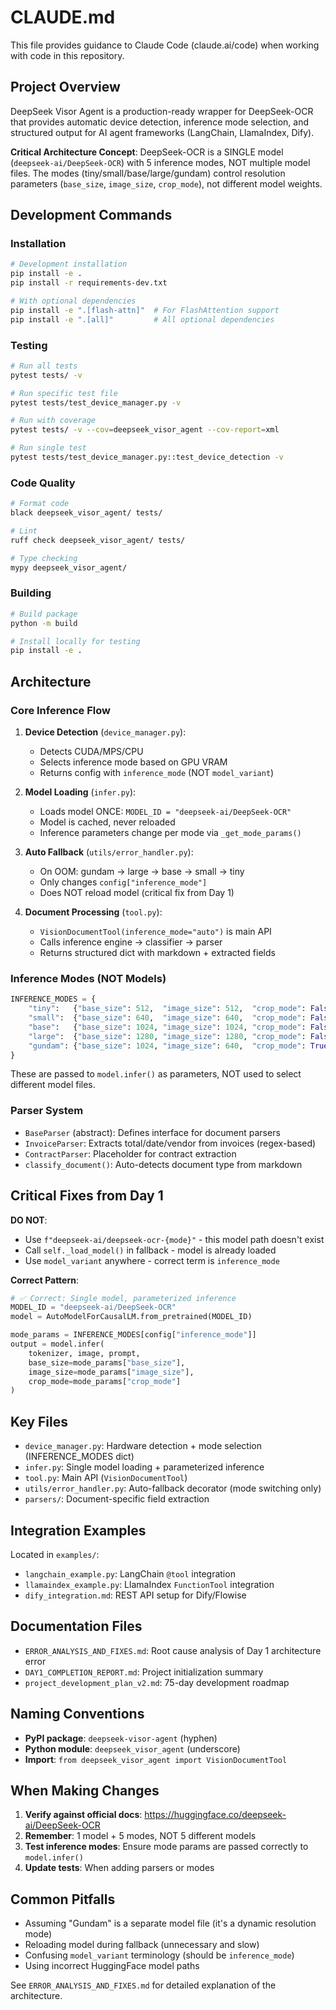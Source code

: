 # CLAUDE.md

This file provides guidance to Claude Code (claude.ai/code) when working with code in this repository.

## Project Overview

DeepSeek Visor Agent is a production-ready wrapper for DeepSeek-OCR that provides automatic device detection, inference mode selection, and structured output for AI agent frameworks (LangChain, LlamaIndex, Dify).

**Critical Architecture Concept**: DeepSeek-OCR is a SINGLE model (`deepseek-ai/DeepSeek-OCR`) with 5 inference modes, NOT multiple model files. The modes (tiny/small/base/large/gundam) control resolution parameters (`base_size`, `image_size`, `crop_mode`), not different model weights.

## Development Commands

### Installation
```bash
# Development installation
pip install -e .
pip install -r requirements-dev.txt

# With optional dependencies
pip install -e ".[flash-attn]"  # For FlashAttention support
pip install -e ".[all]"         # All optional dependencies
```

### Testing
```bash
# Run all tests
pytest tests/ -v

# Run specific test file
pytest tests/test_device_manager.py -v

# Run with coverage
pytest tests/ -v --cov=deepseek_visor_agent --cov-report=xml

# Run single test
pytest tests/test_device_manager.py::test_device_detection -v
```

### Code Quality
```bash
# Format code
black deepseek_visor_agent/ tests/

# Lint
ruff check deepseek_visor_agent/ tests/

# Type checking
mypy deepseek_visor_agent/
```

### Building
```bash
# Build package
python -m build

# Install locally for testing
pip install -e .
```

## Architecture

### Core Inference Flow

1. **Device Detection** (`device_manager.py`):
   - Detects CUDA/MPS/CPU
   - Selects inference mode based on GPU VRAM
   - Returns config with `inference_mode` (NOT `model_variant`)

2. **Model Loading** (`infer.py`):
   - Loads model ONCE: `MODEL_ID = "deepseek-ai/DeepSeek-OCR"`
   - Model is cached, never reloaded
   - Inference parameters change per mode via `_get_mode_params()`

3. **Auto Fallback** (`utils/error_handler.py`):
   - On OOM: gundam → large → base → small → tiny
   - Only changes `config["inference_mode"]`
   - Does NOT reload model (critical fix from Day 1)

4. **Document Processing** (`tool.py`):
   - `VisionDocumentTool(inference_mode="auto")` is main API
   - Calls inference engine → classifier → parser
   - Returns structured dict with markdown + extracted fields

### Inference Modes (NOT Models)

```python
INFERENCE_MODES = {
    "tiny":   {"base_size": 512,  "image_size": 512,  "crop_mode": False, "min_vram_gb": 4},
    "small":  {"base_size": 640,  "image_size": 640,  "crop_mode": False, "min_vram_gb": 8},
    "base":   {"base_size": 1024, "image_size": 1024, "crop_mode": False, "min_vram_gb": 16},
    "large":  {"base_size": 1280, "image_size": 1280, "crop_mode": False, "min_vram_gb": 24},
    "gundam": {"base_size": 1024, "image_size": 640,  "crop_mode": True,  "min_vram_gb": 48}
}
```

These are passed to `model.infer()` as parameters, NOT used to select different model files.

### Parser System

- `BaseParser` (abstract): Defines interface for document parsers
- `InvoiceParser`: Extracts total/date/vendor from invoices (regex-based)
- `ContractParser`: Placeholder for contract extraction
- `classify_document()`: Auto-detects document type from markdown

## Critical Fixes from Day 1

**DO NOT**:
- Use `f"deepseek-ai/deepseek-ocr-{mode}"` - this model path doesn't exist
- Call `self._load_model()` in fallback - model is already loaded
- Use `model_variant` anywhere - correct term is `inference_mode`

**Correct Pattern**:
```python
# ✅ Correct: Single model, parameterized inference
MODEL_ID = "deepseek-ai/DeepSeek-OCR"
model = AutoModelForCausalLM.from_pretrained(MODEL_ID)

mode_params = INFERENCE_MODES[config["inference_mode"]]
output = model.infer(
    tokenizer, image, prompt,
    base_size=mode_params["base_size"],
    image_size=mode_params["image_size"],
    crop_mode=mode_params["crop_mode"]
)
```

## Key Files

- `device_manager.py`: Hardware detection + mode selection (INFERENCE_MODES dict)
- `infer.py`: Single model loading + parameterized inference
- `tool.py`: Main API (`VisionDocumentTool`)
- `utils/error_handler.py`: Auto-fallback decorator (mode switching only)
- `parsers/`: Document-specific field extraction

## Integration Examples

Located in `examples/`:
- `langchain_example.py`: LangChain `@tool` integration
- `llamaindex_example.py`: LlamaIndex `FunctionTool` integration
- `dify_integration.md`: REST API setup for Dify/Flowise

## Documentation Files

- `ERROR_ANALYSIS_AND_FIXES.md`: Root cause analysis of Day 1 architecture error
- `DAY1_COMPLETION_REPORT.md`: Project initialization summary
- `project_development_plan_v2.md`: 75-day development roadmap

## Naming Conventions

- **PyPI package**: `deepseek-visor-agent` (hyphen)
- **Python module**: `deepseek_visor_agent` (underscore)
- **Import**: `from deepseek_visor_agent import VisionDocumentTool`

## When Making Changes

1. **Verify against official docs**: https://huggingface.co/deepseek-ai/DeepSeek-OCR
2. **Remember**: 1 model + 5 modes, NOT 5 different models
3. **Test inference modes**: Ensure mode params are passed correctly to `model.infer()`
4. **Update tests**: When adding parsers or modes

## Common Pitfalls

- Assuming "Gundam" is a separate model file (it's a dynamic resolution mode)
- Reloading model during fallback (unnecessary and slow)
- Confusing `model_variant` terminology (should be `inference_mode`)
- Using incorrect HuggingFace model paths

See `ERROR_ANALYSIS_AND_FIXES.md` for detailed explanation of the architecture.
